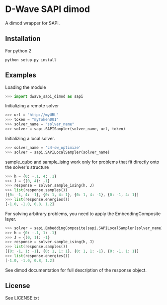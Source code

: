 D-Wave SAPI dimod
=================

A dimod wrapper for SAPI.

Installation
------------

For python 2

```
python setup.py install
```

Examples
--------

Loading the module

```python
>>> import dwave_sapi_dimod as sapi
```

Initializing a remote solver

```python
>>> url = "http://myURL"
>>> token = "myToken001"
>>> solver_name = "solver_name"
>>> solver = sapi.SAPISampler(solver_name, url, token)
```

Initializing a local solver.

```python
>>> solver_name = 'c4-sw_optimize'
>>> solver = sapi.SAPILocalSampler(solver_name)
```

sample_qubo and sample_ising work only for problems that fit directly
onto the solver's structure

```python
>>> h = {0: -.1, 4: .1}
>>> J = {(0, 4): -1}
>>> response = solver.sample_ising(h, J)
>>> list(response.samples())
[{0: -1, 4: -1}, {0: 1, 4: 1}, {0: 1, 4: -1}, {0: -1, 4: 1}]
>>> list(response.energies())
[-1.0, -1.0, 0.8, 1.2]
```

For solving arbitrary problems, you need to apply the EmbeddingComposite
layer.

```python
>>> solver = sapi.EmbeddingComposite(sapi.SAPILocalSampler(solver_name))
>>> h = {0: -.1, 1: .1}
>>> J = {(0, 1): -1}
>>> response = solver.sample_ising(h, J)
>>> list(response.samples())
[{0: -1, 1: -1}, {0: 1, 1: 1}, {0: 1, 1: -1}, {0: -1, 1: 1}]
>>> list(response.energies())
[-1.0, -1.0, 0.8, 1.2]
```

See dimod documentation for full description of the response object.

License
-------

See LICENSE.txt
